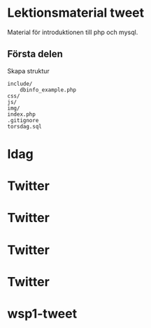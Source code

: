# Lektionsmaterial tweet

Material för introduktionen till php och mysql.

## Första delen

Skapa struktur

    include/
        dbinfo_example.php
    css/
    js/
    img/
    index.php
    .gitignore
    torsdag.sql

# Idag
# Twitter
# Twitter
# Twitter
# Twitter
# wsp1-tweet
